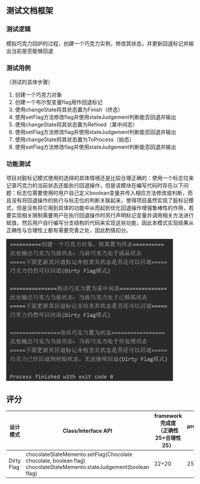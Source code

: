 ## 测试文档框架

### 测试逻辑

模拟巧克力回炉的过程，创建一个巧克力实例，修改其状态，并更新回退标记并输出当前是否能够回退

### 测试用例

（测试的具体步骤）

1. 创建一个巧克力对象
2. 创建一个布尔型变量flag用作回退标记
3. 使用changeState将其状态置为Finish（终态）
4. 使用setFlag方法修改flag并使用stateJudgement判断能否回退并输出
5. 使用changeState将其状态置为Refined（某中间态）
6. 使用setFlag方法修改flag并使用stateJudgement判断能否回退并输出
7. 使用changeState将其状态置为ToProcess（始态）
8. 使用setFlag方法修改flag并使用stateJudgement判断能否回退并输出

### 功能测试

项目对脏标记模式使用的选择的具体情境还是比较合理正确的：使用一个标志位来记录巧克力的当前状态还能执行回退操作，但是该模块在编写代码时存在以下问题：标志位需要使用时用户自己定义boolean变量并传入相应方法修改或判断，而且没有将回退操作的执行与标志位的判断关联起来，使得项目虽然实现了脏标记模式，但是没有将它用到具体的功能中从而起到优化回退操作增强鲁棒性的作用，若要实现相关限制需要用户在执行回退操作时另行声明标记变量并调用相关方法进行赋值，然后用户自行编写分支结构的代码来实现这些功能，因此本模式实现结果从正确性与合理性上都有需要完善之处，因此酌情扣分。

<img src='../img/DirtyFlag.png' style="zoom: 70%">

## 评分

| 设计模式   | Class/Interface API                                          | framework完成度<br />（正确性25+合理性25） | Sample program/Application<br />（正确性25+合理性25） | 备注 |
| ---------- | ------------------------------------------------------------ | ------------------------------------------ | ----------------------------------------------------- | ---- |
| Dirty Flag | chocolateStateMemento.setFlag(Chocolate chocolate, boolean flag) <br />chocolateStateMemento.stateJudgement(boolean flag) | 22+20                                      | 25+24                                                 |      |

